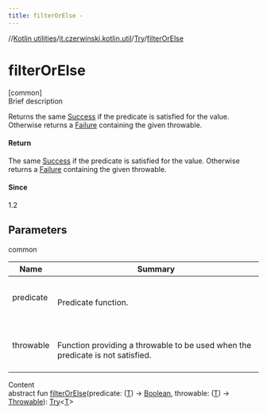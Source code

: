 ```yaml
---
title: filterOrElse -
---
```

//[Kotlin utilities](../../index.html)/[it.czerwinski.kotlin.util](../index.html)/[Try](index.html)/[filterOrElse](filter-or-else.html)



# filterOrElse  
[common]  
Brief description  


Returns the same [Success](../-success/index.html) if the predicate is satisfied for the value. Otherwise returns a [Failure](../-failure/index.html) containing the given throwable.



#### Return  


The same [Success](../-success/index.html) if the predicate is satisfied for the value. Otherwise returns a [Failure](../-failure/index.html) containing the given throwable.



#### Since  


1.2



## Parameters  
  
common  
  
|  Name|  Summary| 
|---|---|
| predicate| <br><br>Predicate function.<br><br>
| throwable| <br><br>Function providing a throwable to be used when the predicate is not satisfied.<br><br>
  
  
Content  
abstract fun [filterOrElse](filter-or-else.html)(predicate: ([T](index.html)) -> [Boolean](https://kotlinlang.org/api/latest/jvm/stdlib/kotlin/-boolean/index.html), throwable: ([T](index.html)) -> [Throwable](https://kotlinlang.org/api/latest/jvm/stdlib/kotlin/-throwable/index.html)): [Try](index.html)<[T](index.html)>  



